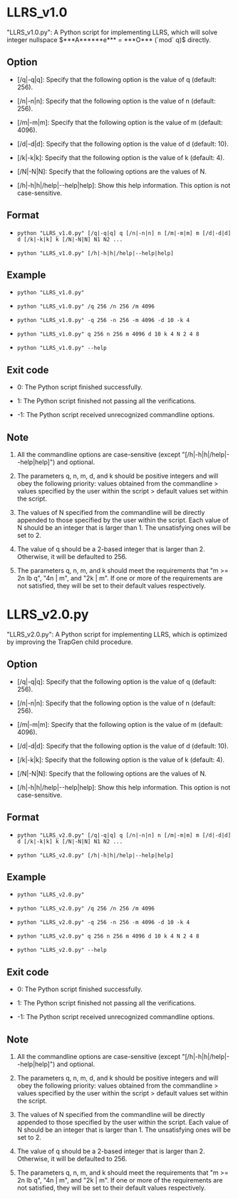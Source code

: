 # LLRS_v1.0

"LLRS_v1.0.py": A Python script for implementing LLRS, which will solve integer nullspace $***A******e*** = ***O*** (`mod` q)$ directly. 

## Option

- [/q|-q|q]: Specify that the following option is the value of q (default: 256). 

- [/n|-n|n]: Specify that the following option is the value of n (default: 256). 

- [/m|-m|m]: Specify that the following option is the value of m (default: 4096). 

- [/d|-d|d]: Specify that the following option is the value of d (default: 10). 

- [/k|-k|k]: Specify that the following option is the value of k (default: 4). 

- [/N|-N|N]: Specify that the following options are the values of N. 

- [/h|-h|h|/help|--help|help]: Show this help information. This option is not case-sensitive. 

## Format

- ``python "LLRS_v1.0.py" [/q|-q|q] q [/n|-n|n] n [/m|-m|m] m [/d|-d|d] d [/k|-k|k] k [/N|-N|N] N1 N2 ...``

- ``python "LLRS_v1.0.py" [/h|-h|h|/help|--help|help]``

## Example

- ``python "LLRS_v1.0.py"``

- ``python "LLRS_v1.0.py" /q 256 /n 256 /m 4096``

- ``python "LLRS_v1.0.py" -q 256 -n 256 -m 4096 -d 10 -k 4``

- ``python "LLRS_v1.0.py" q 256 n 256 m 4096 d 10 k 4 N 2 4 8``

- ``python "LLRS_v1.0.py" --help``

## Exit code

- 0: The Python script finished successfully. 

- 1: The Python script finished not passing all the verifications. 

- -1: The Python script received unrecognized commandline options. 

## Note

1) All the commandline options are case-sensitive (except "[/h|-h|h|/help|--help|help]") and optional. 

2) The parameters q, n, m, d, and k should be positive integers and will obey the following priority: values obtained from the commandline > values specified by the user within the script > default values set within the script. 

3) The values of N specified from the commandline will be directly appended to those specified by the user within the script. Each value of N should be an integer that is larger than 1. The unsatisfying ones will be set to 2. 

4) The value of q should be a 2-based integer that is larger than 2. Otherwise, it will be defaulted to 256. 

5) The parameters q, n, m, and k should meet the requirements that "m >= 2n lb q", "4n | m", and "2k | m". If one or more of the requirements are not satisfied, they will be set to their default values respectively. 

# LLRS_v2.0.py

"LLRS_v2.0.py": A Python script for implementing LLRS, which is optimized by improving the TrapGen child procedure. 

## Option

- [/q|-q|q]: Specify that the following option is the value of q (default: 256). 

- [/n|-n|n]: Specify that the following option is the value of n (default: 256). 

- [/m|-m|m]: Specify that the following option is the value of m (default: 4096). 

- [/d|-d|d]: Specify that the following option is the value of d (default: 10). 

- [/k|-k|k]: Specify that the following option is the value of k (default: 4). 

- [/N|-N|N]: Specify that the following options are the values of N. 

- [/h|-h|h|/help|--help|help]: Show this help information. This option is not case-sensitive. 

## Format

- ``python "LLRS_v2.0.py" [/q|-q|q] q [/n|-n|n] n [/m|-m|m] m [/d|-d|d] d [/k|-k|k] k [/N|-N|N] N1 N2 ...``

- ``python "LLRS_v2.0.py" [/h|-h|h|/help|--help|help]``

## Example

- ``python "LLRS_v2.0.py"``

- ``python "LLRS_v2.0.py" /q 256 /n 256 /m 4096``

- ``python "LLRS_v2.0.py" -q 256 -n 256 -m 4096 -d 10 -k 4``

- ``python "LLRS_v2.0.py" q 256 n 256 m 4096 d 10 k 4 N 2 4 8``

- ``python "LLRS_v2.0.py" --help``

## Exit code

- 0: The Python script finished successfully. 

- 1: The Python script finished not passing all the verifications. 

- -1: The Python script received unrecognized commandline options. 

## Note

1) All the commandline options are case-sensitive (except "[/h|-h|h|/help|--help|help]") and optional. 

2) The parameters q, n, m, d, and k should be positive integers and will obey the following priority: values obtained from the commandline > values specified by the user within the script > default values set within the script. 

3) The values of N specified from the commandline will be directly appended to those specified by the user within the script. Each value of N should be an integer that is larger than 1. The unsatisfying ones will be set to 2. 

4) The value of q should be a 2-based integer that is larger than 2. Otherwise, it will be defaulted to 256. 

5) The parameters q, n, m, and k should meet the requirements that "m >= 2n lb q", "4n | m", and "2k | m". If one or more of the requirements are not satisfied, they will be set to their default values respectively. 

